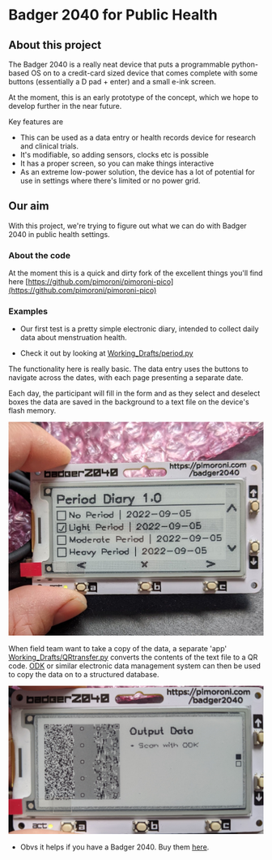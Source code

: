 # Badger 2040 for Public Health

## About this project

The Badger 2040 is a really neat device that puts a programmable python-based OS on to a credit-card sized device that comes complete with some buttons (essentially a D pad + enter) and a small e-ink screen. 

At the moment, this is an early prototype of the concept, which we hope to develop further in the near future. 

Key features are

* This can be used as a data entry or health records device for research and clinical trials.
* It's modifiable, so adding sensors, clocks etc is possible
* It has a proper screen, so you can make things interactive
* As an extreme low-power solution, the device has a lot of potential for use in settings where there's limited or no power grid.

## Our aim

With this project, we're trying to figure out what we can do with Badger 2040 in public health settings. 

### About the code

At the moment this is a quick and dirty fork of the excellent things you'll find here
[https://github.com/pimoroni/pimoroni-pico](https://github.com/pimoroni/pimoroni-pico)

### Examples

* Our first test is a pretty simple electronic diary, intended to collect daily data about menstruation health.

* 	Check it out by looking at [Working_Drafts/period.py](Working_Drafts/period.py)


The functionality here is really basic. The data entry uses the buttons to navigate across the dates, with each page presenting a separate date.

Each day, the participant will fill in the form and as they select and deselect boxes the data are saved in the background to a text file on the device's flash memory. 

![./images/001.jpeg](./images/002.jpeg)

When field team want to take a copy of the data, a separate 'app' [Working_Drafts/QRtransfer.py](Working_Drafts/QRtransfer.py) converts the contents of the text file to a QR code. [ODK](https://github.com/getodk) or similar electronic data management system can then be used to copy the data on to a structured database.

![./images/001.jpeg](./images/001.jpeg)

*  Obvs it helps if you have a Badger 2040. Buy them [here](https://shop.pimoroni.com/products/badger-2040?variant=39752959852627).

